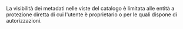 La visibilità dei metadati nelle viste del catalogo è limitata alle entità a protezione diretta di cui l'utente è proprietario o per le quali dispone di autorizzazioni.
